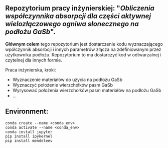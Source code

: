 ## Repozytorium pracy inżynierskiej: "*Obliczenia współczynnika absorpcji dla części aktywnej wielozłączowego ogniwa słonecznego na podłożu GaSb*".



**Głównym celem** tego repozytorium jest dostarczenie kodu wyznaczającego wpółczynnik absorbcji i innych parametrów złącza na zdefiniowanym przez użytkownika podłożu. Repozytorium to ma dostarczyć kod w odtwarzalnej i czytelnej dla innych formie.


Praca inżynierska, kroki:


* Wyznaczenie materiałów do użycia na podłożu GaSb
* Wyznaczyć położenie wierzchołków pasm GaSb
* Wyrysować położenia wierzchołków pasm materiałów na podłożu GaSb
* ...



## Environment:

```
conda create --name <conda_env>
conda activate --name <conda_env>
conda install jupyter
pip install ipykernel
pip install mendeleev


```